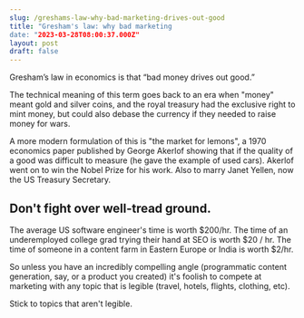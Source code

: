 ```yaml
---
slug: /greshams-law-why-bad-marketing-drives-out-good
title: "Gresham's law: why bad marketing
date: "2023-03-28T08:00:37.000Z"
layout: post
draft: false
---
```


Gresham’s law in economics is that “bad money drives out good.” 

The technical meaning of this term goes back to an era when "money" meant gold and silver coins, and the royal treasury had the exclusive right to mint money, but could also debase the currency if they needed to raise money for wars.

A more modern formulation of this is "the market for lemons", a 1970 economics paper published by George Akerlof showing that if the quality of a good was difficult to measure (he gave the example of used cars). Akerlof went on to win the Nobel Prize for his work. Also to marry Janet Yellen, now the US Treasury Secretary.

## Don't fight over well-tread ground.

The average US software engineer's time is worth $200/hr. The time of an underemployed college grad trying their hand at SEO is worth $20 / hr. The time of someone in a content farm in Eastern Europe or India is worth $2/hr. 

So unless you have an incredibly compelling angle (programmatic content generation, say, or a product you created) it's foolish to compete at marketing with any topic that is legible (travel, hotels, flights, clothing, etc).

Stick to topics that aren't legible.